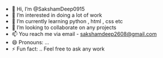 - 👋 Hi, I’m @SakshamDeep0915
- 👀 I’m interested in doing a lot of work
- 🌱 I’m currently learning python , html , css etc
- 💞️ I’m looking to collaborate on any projects 
- 📫 You reach me via email - sakshamdeep2608@gmail.com
- 😄 Pronouns: ...
- ⚡ Fun fact: ..
Feel free to ask any work
<!---
SakshamDeep0915/SakshamDeep0915 is a ✨ special ✨ repository because its `README.md` (this file) appears on your GitHub profile.
You can click the Preview link to take a look at your changes.
--->
